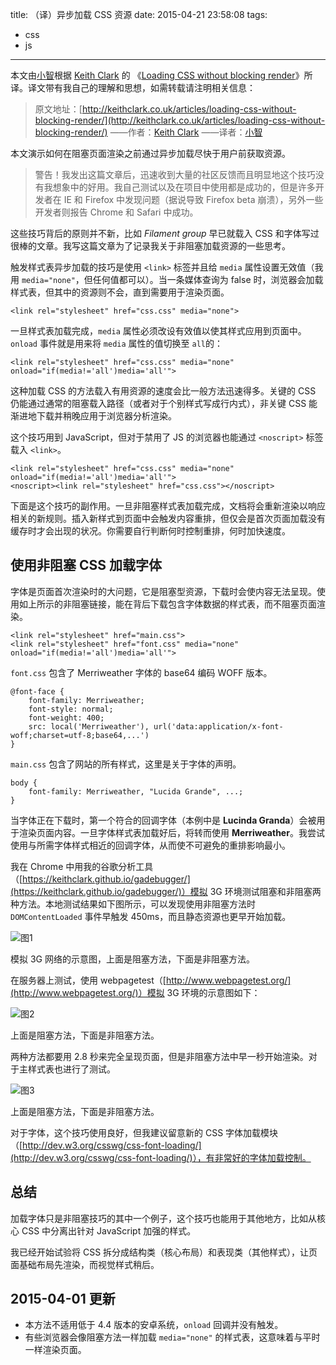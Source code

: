 title: （译）异步加载 CSS 资源
date: 2015-04-21 23:58:08
tags:
- css
- js
---
本文由[小智](http://jackatlas.com/)根据 [Keith Clark](http://keithclark.co.uk/) 的 《[Loading CSS without blocking render](http://keithclark.co.uk/articles/loading-css-without-blocking-render/)》所译。译文带有我自己的理解和思想，如需转载请注明相关信息：

> 原文地址：[http://keithclark.co.uk/articles/loading-css-without-blocking-render/](http://keithclark.co.uk/articles/loading-css-without-blocking-render/)
——作者：[Keith Clark](http://keithclark.co.uk/)
——译者：[小智](http://jackatlas.com/)

本文演示如何在阻塞页面渲染之前通过异步加载尽快于用户前获取资源。

> 警告！我发出这篇文章后，迅速收到大量的社区反馈而且明显地这个技巧没有我想象中的好用。我自己测试以及在项目中使用都是成功的，但是许多开发者在 IE 和 Firefox 中发现问题（据说导致 Firefox beta 崩溃），另外一些开发者则报告 Chrome 和 Safari 中成功。

这些技巧背后的原则并不新，比如 *Filament group* 早已就载入 CSS 和字体写过很棒的文章。我写这篇文章为了记录我关于非阻塞加载资源的一些思考。

触发样式表异步加载的技巧是使用 `<link>` 标签并且给 `media` 属性设置无效值（我用 `media="none"`，但任何值都可以）。当一条媒体查询为 false 时，浏览器会加载样式表，但其中的资源则不会，直到需要用于渲染页面。

	<link rel="stylesheet" href="css.css" media="none">

一旦样式表加载完成，`media` 属性必须改设有效值以使其样式应用到页面中。`onload` 事件就是用来将 `media` 属性的值切换至 `all`的：

	<link rel="stylesheet" href="css.css" media="none" onload="if(media!='all')media='all'">

这种加载 CSS 的方法载入有用资源的速度会比一般方法迅速得多。关键的 CSS 仍能通过通常的阻塞载入路径（或者对于个别样式写成行内式），非关键 CSS 能渐进地下载并稍晚应用于浏览器分析渲染。

这个技巧用到 JavaScript，但对于禁用了 JS 的浏览器也能通过 `<noscript>` 标签载入 `<link>`。

	<link rel="stylesheet" href="css.css" media="none" onload="if(media!='all')media='all'">
	<noscript><link rel="stylesheet" href="css.css"></noscript>

下面是这个技巧的副作用。一旦非阻塞样式表加载完成，文档将会重新渲染以响应相关的新规则。插入新样式到页面中会触发内容重排，但仅会是首次页面加载没有缓存时才会出现的状况。你需要自行判断何时控制重排，何时加快速度。

## 使用非阻塞 CSS 加载字体 ##
字体是页面首次渲染时的大问题，它是阻塞型资源，下载时会使内容无法呈现。使用如上所示的非阻塞链接，能在背后下载包含字体数据的样式表，而不阻塞页面渲染。

	<link rel="stylesheet" href="main.css">
	<link rel="stylesheet" href="font.css" media="none" onload="if(media!='all')media='all'">

`font.css` 包含了 Merriweather 字体的 base64 编码 WOFF 版本。

	@font-face {
		font-family: Merriweather;
		font-style: normal;
		font-weight: 400;
		src: local('Merriweather'), url('data:application/x-font-woff;charset=utf-8;base64,...')
	}

`main.css` 包含了网站的所有样式，这里是关于字体的声明。

	body {
		font-family: Merriweather, "Lucida Grande", ...;
	}

当字体正在下载时，第一个符合的回调字体（本例中是 **Lucinda Granda**）会被用于渲染页面内容。一旦字体样式表加载好后，将转而使用 **Merriweather**。我尝试使用与所需字体样式相近的回调字体，从而使不可避免的重排影响最小。

我在 Chrome 中用我的谷歌分析工具（[https://keithclark.github.io/gadebugger/](https://keithclark.github.io/gadebugger/)）模拟 3G 环境测试阻塞和非阻塞两种方法。本地测试结果如下图所示，可以发现使用非阻塞方法时 `DOMContentLoaded` 事件早触发 450ms，而且静态资源也更早开始加载。

![图1](http://i2.tietuku.com/6d0d1fe437e1e35d.png)

模拟 3G 网络的示意图，上面是阻塞方法，下面是非阻塞方法。

在服务器上测试，使用 webpagetest（[http://www.webpagetest.org/](http://www.webpagetest.org/)）模拟 3G 环境的示意图如下：

![图2](http://i2.tietuku.com/682adfdff99d2e51.png)

上面是阻塞方法，下面是非阻塞方法。

两种方法都要用 2.8 秒来完全呈现页面，但是非阻塞方法中早一秒开始渲染。对于主样式表也进行了测试。

![图3](http://i2.tietuku.com/2c722ef79abec9a1.png)

上面是阻塞方法，下面是非阻塞方法。

对于字体，这个技巧使用良好，但我建议留意新的 CSS 字体加载模块（[http://dev.w3.org/csswg/css-font-loading/](http://dev.w3.org/csswg/css-font-loading/)），有非常好的字体加载控制。

## 总结 ##
加载字体只是非阻塞技巧的其中一个例子，这个技巧也能用于其他地方，比如从核心 CSS 中分离出针对 JavaScript 加强的样式。

我已经开始试验将 CSS 拆分成结构类（核心布局）和表现类（其他样式），让页面基础布局先渲染，而视觉样式稍后。

## 2015-04-01 更新 ##
- 本方法不适用低于 4.4 版本的安卓系统，`onload` 回调并没有触发。
- 有些浏览器会像阻塞方法一样加载 `media="none"` 的样式表，这意味着与平时一样渲染页面。